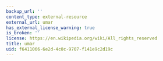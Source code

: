 ```yaml
---
backup_url: ''
content_type: external-resource
external_url: umar
has_external_license_warning: true
is_broken: ''
license: https://en.wikipedia.org/wiki/All_rights_reserved
title: umar
uid: f6411066-6e2d-4c0c-9707-f141e9c2d19c
---
```

